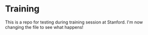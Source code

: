 # Training
This is a repo for testing during training session at Stanford.
I'm now changing the file to see what happens!
